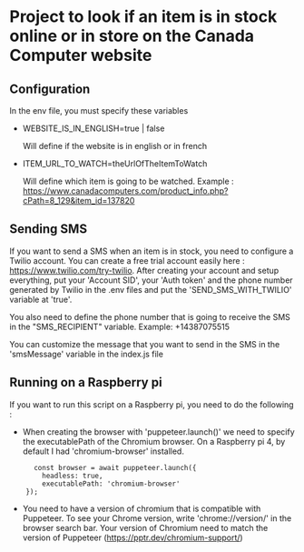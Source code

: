 # Project to look if an item is in stock online or in store on the Canada Computer website

## Configuration
In the env file, you must specify these variables

- WEBSITE_IS_IN_ENGLISH=true | false

    Will define if the website is in english or in french

- ITEM_URL_TO_WATCH=theUrlOfTheItemToWatch

    Will define which item is going to be watched. Example : https://www.canadacomputers.com/product_info.php?cPath=8_129&item_id=137820

## Sending SMS
If you want to send a SMS when an item is in stock, you need to configure a Twilio account.
You can create a free trial account easily here : https://www.twilio.com/try-twilio.
After creating your account and setup everything, put your 'Account SID', your 'Auth token' and the phone number generated by Twilio in the .env files and put the 'SEND_SMS_WITH_TWILIO' variable at 'true'.

You also need to define the phone number that is going to receive the SMS in the "SMS_RECIPIENT" variable. Example: +14387075515

You can customize the message that you want to send in the SMS in the 'smsMessage' variable in the index.js file

## Running on a Raspberry pi
If you want to run this script on a Raspberry pi, you need to do the following :

- When creating the browser with 'puppeteer.launch()' we need to specify the executablePath of the Chromium browser. On a Raspberry pi 4, by default I had 'chromium-browser' installed. 

```
      const browser = await puppeteer.launch({
		headless: true,
		executablePath: 'chromium-browser'
	});
```

- You need to have a version of chromium that is compatible with Puppeteer. To see your Chrome version, write 'chrome://version/' in the browser search bar. Your version of Chromium need to match the version of Puppeteer (https://pptr.dev/chromium-support/)
